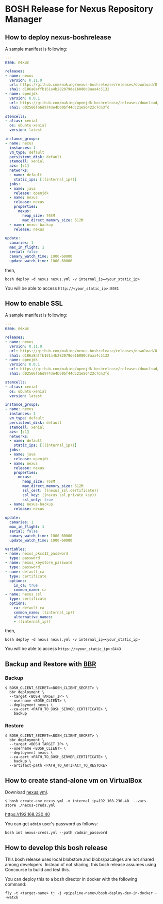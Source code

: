 # BOSH Release for Nexus Repository Manager

## How to deploy nexus-boshrelease

A sample manifest is following:

``` yml
---
name: nexus

releases:
- name: nexus
  version: 0.11.0
  url: https://github.com/making/nexus-boshrelease/releases/download/0.11.0/nexus-boshrelease-0.11.0.tgz
  sha1: d186a8affb161a4b282079de16080d8aaa4c5132
- name: openjdk
  version: 8.0.1
  url: https://github.com/making/openjdk-boshrelease/releases/download/8.0.1/openjdk-boshrelease-8.0.1.tgz
  sha1: d02566fb6d974de4b60bf44dc21e56422c7da3fd
  
stemcells:
- alias: xenial
  os: ubuntu-xenial
  version: latest

instance_groups:
- name: nexus
  instances: 1
  vm_type: default
  persistent_disk: default
  stemcell: xenial
  azs: [z1]
  networks:
  - name: default
    static_ips: [((internal_ip))]
  jobs:
  - name: java
    release: openjdk
  - name: nexus
    release: nexus
    properties:
      nexus:
        heap_size: 768M
        max_direct_memory_size: 512M
  - name: nexus-backup
    release: nexus
    
update:
  canaries: 1
  max_in_flight: 1
  serial: false
  canary_watch_time: 1000-60000
  update_watch_time: 1000-60000
```

then,

```
bosh deploy -d nexus nexus.yml -v internal_ip=<your_static_ip>
```

You will be able to access `http://<your_static_ip>:8081`


## How to enable SSL

A sample manifest is following:

``` yml
---
name: nexus

releases:
- name: nexus
  version: 0.11.0
  url: https://github.com/making/nexus-boshrelease/releases/download/0.11.0/nexus-boshrelease-0.11.0.tgz
  sha1: d186a8affb161a4b282079de16080d8aaa4c5132
- name: openjdk
  version: 8.0.1
  url: https://github.com/making/openjdk-boshrelease/releases/download/8.0.1/openjdk-boshrelease-8.0.1.tgz
  sha1: d02566fb6d974de4b60bf44dc21e56422c7da3fd

stemcells:
- alias: xenial
  os: ubuntu-xenial
  version: latest

instance_groups:
- name: nexus
  instances: 1
  vm_type: default
  persistent_disk: default
  stemcell: xenial
  azs: [z1]
  networks:
  - name: default
    static_ips: [((internal_ip))]
  jobs:
  - name: java
    release: openjdk
  - name: nexus
    release: nexus
    properties:
      nexus:
        heap_size: 768M
        max_direct_memory_size: 512M
        ssl_cert: ((nexus_ssl.certificate))
        ssl_key: ((nexus_ssl.private_key))
        ssl_only: true
  - name: nexus-backup
    release: nexus
    
update:
  canaries: 1
  max_in_flight: 1
  serial: false
  canary_watch_time: 1000-60000
  update_watch_time: 1000-60000

variables:
- name: nexus_pkcs12_password
  type: password
- name: nexus_keystore_password
  type: password
- name: default_ca
  type: certificate
  options:
    is_ca: true
    common_name: ca
- name: nexus_ssl
  type: certificate
  options:
    ca: default_ca
    common_name: ((internal_ip))
    alternative_names: 
    - ((internal_ip))
```

then,

```
bosh deploy -d nexus nexus.yml -v internal_ip=<your_static_ip>
```

You will be able to access `https://<your_static_ip>:8443`


## Backup and Restore with [BBR](http://www.boshbackuprestore.io/)

### Backup

```
$ BOSH_CLIENT_SECRET=<BOSH_CLIENT_SECRET> \
  bbr deployment \
  --target <BOSH_TARGET_IP> \
  --username <BOSH_CLIENT> \
  --deployment nexus \
  --ca-cert <PATH_TO_BOSH_SERVER_CERTIFICATE> \
    backup
```

### Restore

```
$ BOSH_CLIENT_SECRET=<BOSH_CLIENT_SECRET> \
  bbr deployment \
  --target <BOSH_TARGET_IP> \
  --username <BOSH_CLIENT> \
  --deployment nexus \
  --ca-cert <PATH_TO_BOSH_SERVER_CERTIFICATE> \
    backup \
  --artifact-path <PATH_TO_ARTIFACT_TO_RESTORE>
```

## How to create stand-alone vm on VirtualBox

Download [nexus.yml](deployment/nexus.yml).

```
$ bosh create-env nexus.yml -v internal_ip=192.168.230.40  --vars-store ./nexus-creds.yml
```

https://192.168.230.40

You can get `admin` user's password as follows:

```
bosh int nexus-creds.yml --path /admin_password
```

## How to develop this bosh release

This bosh release uses local blobstore and blobs/pacakges are not shared among developers.
Instead of not sharing, this bosh release assumes using Concourse to build and test this.

You can deploy this to a bosh director in docker with the following command:

```
fly -t <target-name> tj -j <pipeline-name>/bosh-deploy-dev-in-docker --watch
```

